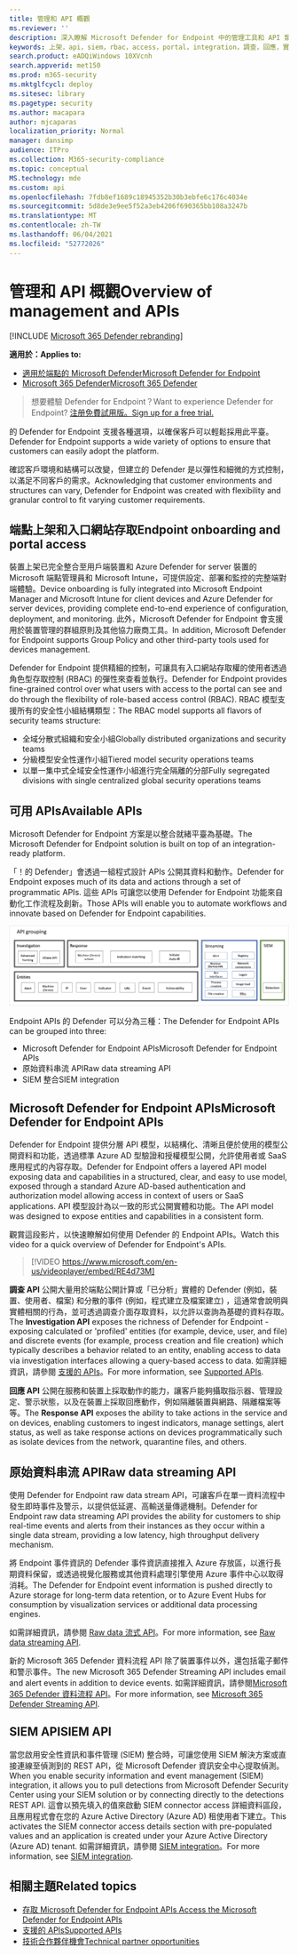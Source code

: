 ```yaml
---
title: 管理和 API 概觀
ms.reviewer: ''
description: 深入瞭解 Microsoft Defender for Endpoint 中的管理工具和 API 類別
keywords: 上架，api，siem，rbac，access，portal，integration，調查，回應，實體，實體，使用者內容，應用程式內容，資料流程
search.product: eADQiWindows 10XVcnh
search.appverid: met150
ms.prod: m365-security
ms.mktglfcycl: deploy
ms.sitesec: library
ms.pagetype: security
ms.author: macapara
author: mjcaparas
localization_priority: Normal
manager: dansimp
audience: ITPro
ms.collection: M365-security-compliance
ms.topic: conceptual
MS.technology: mde
ms.custom: api
ms.openlocfilehash: 7fdb8ef1689c18945352b30b3ebfe6c176c4034e
ms.sourcegitcommit: 5d8de3e9ee5f52a3eb4206f690365bb108a3247b
ms.translationtype: MT
ms.contentlocale: zh-TW
ms.lasthandoff: 06/04/2021
ms.locfileid: "52772026"
---
```

# <a name="overview-of-management-and-apis"></a><span data-ttu-id="a3f03-104">管理和 API 概觀</span><span class="sxs-lookup"><span data-stu-id="a3f03-104">Overview of management and APIs</span></span> 

[!INCLUDE [Microsoft 365 Defender rebranding](../../includes/microsoft-defender.md)]

<span data-ttu-id="a3f03-105">**適用於：**</span><span class="sxs-lookup"><span data-stu-id="a3f03-105">**Applies to:**</span></span>
- [<span data-ttu-id="a3f03-106">適用於端點的 Microsoft Defender</span><span class="sxs-lookup"><span data-stu-id="a3f03-106">Microsoft Defender for Endpoint</span></span>](https://go.microsoft.com/fwlink/p/?linkid=2154037)
- [<span data-ttu-id="a3f03-107">Microsoft 365 Defender</span><span class="sxs-lookup"><span data-stu-id="a3f03-107">Microsoft 365 Defender</span></span>](https://go.microsoft.com/fwlink/?linkid=2118804)

> <span data-ttu-id="a3f03-108">想要體驗 Defender for Endpoint？</span><span class="sxs-lookup"><span data-stu-id="a3f03-108">Want to experience Defender for Endpoint?</span></span> [<span data-ttu-id="a3f03-109">注册免費試用版。</span><span class="sxs-lookup"><span data-stu-id="a3f03-109">Sign up for a free trial.</span></span>](https://www.microsoft.com/microsoft-365/windows/microsoft-defender-atp?ocid=docs-mgt-apis-abovefoldlink)


<span data-ttu-id="a3f03-110">的 Defender for Endpoint 支援各種選項，以確保客戶可以輕鬆採用此平臺。</span><span class="sxs-lookup"><span data-stu-id="a3f03-110">Defender for Endpoint supports a wide variety of options to ensure that customers can easily adopt the platform.</span></span> 

<span data-ttu-id="a3f03-111">確認客戶環境和結構可以改變，但建立的 Defender 是以彈性和細微的方式控制，以滿足不同客戶的需求。</span><span class="sxs-lookup"><span data-stu-id="a3f03-111">Acknowledging that customer environments and structures can vary, Defender for Endpoint was created with flexibility and granular control to fit varying customer requirements.</span></span> 

## <a name="endpoint-onboarding-and-portal-access"></a><span data-ttu-id="a3f03-112">端點上架和入口網站存取</span><span class="sxs-lookup"><span data-stu-id="a3f03-112">Endpoint onboarding and portal access</span></span> 

<span data-ttu-id="a3f03-113">裝置上架已完全整合至用戶端裝置和 Azure Defender for server 裝置的 Microsoft 端點管理員和 Microsoft Intune，可提供設定、部署和監控的完整端對端體驗。</span><span class="sxs-lookup"><span data-stu-id="a3f03-113">Device onboarding is fully integrated into Microsoft Endpoint Manager and Microsoft Intune for client devices and Azure Defender for server devices, providing complete end-to-end experience of configuration, deployment, and monitoring.</span></span> <span data-ttu-id="a3f03-114">此外，Microsoft Defender for Endpoint 會支援用於裝置管理的群組原則及其他協力廠商工具。</span><span class="sxs-lookup"><span data-stu-id="a3f03-114">In addition, Microsoft Defender for Endpoint supports Group Policy and other third-party tools used for devices management.</span></span>

<span data-ttu-id="a3f03-115">Defender for Endpoint 提供精細的控制，可讓具有入口網站存取權的使用者透過角色型存取控制 (RBAC) 的彈性來查看並執行。</span><span class="sxs-lookup"><span data-stu-id="a3f03-115">Defender for Endpoint provides fine-grained control over what users with access to the portal can see and do through the flexibility of role-based access control (RBAC).</span></span> <span data-ttu-id="a3f03-116">RBAC 模型支援所有的安全性小組結構類型：</span><span class="sxs-lookup"><span data-stu-id="a3f03-116">The RBAC model supports all flavors of security teams structure:</span></span>
- <span data-ttu-id="a3f03-117">全域分散式組織和安全小組</span><span class="sxs-lookup"><span data-stu-id="a3f03-117">Globally distributed organizations and security teams</span></span>
- <span data-ttu-id="a3f03-118">分級模型安全性運作小組</span><span class="sxs-lookup"><span data-stu-id="a3f03-118">Tiered model security operations teams</span></span>
- <span data-ttu-id="a3f03-119">以單一集中式全域安全性運作小組進行完全隔離的分部</span><span class="sxs-lookup"><span data-stu-id="a3f03-119">Fully segregated divisions with single centralized global security operations teams</span></span> 

## <a name="available-apis"></a><span data-ttu-id="a3f03-120">可用 APIs</span><span class="sxs-lookup"><span data-stu-id="a3f03-120">Available APIs</span></span>
<span data-ttu-id="a3f03-121">Microsoft Defender for Endpoint 方案是以整合就緒平臺為基礎。</span><span class="sxs-lookup"><span data-stu-id="a3f03-121">The Microsoft Defender for Endpoint solution is built on top of an integration-ready platform.</span></span>

<span data-ttu-id="a3f03-122">「！的 Defender」會透過一組程式設計 APIs 公開其資料和動作。</span><span class="sxs-lookup"><span data-stu-id="a3f03-122">Defender for Endpoint exposes much of its data and actions through a set of programmatic APIs.</span></span> <span data-ttu-id="a3f03-123">這些 APIs 可讓您以使用 Defender for Endpoint 功能來自動化工作流程及創新。</span><span class="sxs-lookup"><span data-stu-id="a3f03-123">Those APIs will enable you to automate workflows and innovate based on Defender for Endpoint capabilities.</span></span>

![Microsoft Defender for Endpoint 中可用 API 和整合的影像](images/mdatp-apis.png)  

<span data-ttu-id="a3f03-125">Endpoint APIs 的 Defender 可以分為三種：</span><span class="sxs-lookup"><span data-stu-id="a3f03-125">The Defender for Endpoint APIs can be grouped into three:</span></span>
- <span data-ttu-id="a3f03-126">Microsoft Defender for Endpoint APIs</span><span class="sxs-lookup"><span data-stu-id="a3f03-126">Microsoft Defender for Endpoint APIs</span></span> 
- <span data-ttu-id="a3f03-127">原始資料串流 API</span><span class="sxs-lookup"><span data-stu-id="a3f03-127">Raw data streaming API</span></span>
- <span data-ttu-id="a3f03-128">SIEM 整合</span><span class="sxs-lookup"><span data-stu-id="a3f03-128">SIEM integration</span></span>

## <a name="microsoft-defender-for-endpoint-apis"></a><span data-ttu-id="a3f03-129">Microsoft Defender for Endpoint APIs</span><span class="sxs-lookup"><span data-stu-id="a3f03-129">Microsoft Defender for Endpoint APIs</span></span>

<span data-ttu-id="a3f03-130">Defender for Endpoint 提供分層 API 模型，以結構化、清晰且便於使用的模型公開資料和功能，透過標準 Azure AD 型驗證和授權模型公開，允許使用者或 SaaS 應用程式的內容存取。</span><span class="sxs-lookup"><span data-stu-id="a3f03-130">Defender for Endpoint offers a layered API model exposing data and capabilities in a structured, clear, and easy to use model, exposed through a standard Azure  AD-based authentication and authorization model allowing access in context of users or SaaS applications.</span></span> <span data-ttu-id="a3f03-131">API 模型設計為以一致的形式公開實體和功能。</span><span class="sxs-lookup"><span data-stu-id="a3f03-131">The API model was designed to expose entities and capabilities in a consistent form.</span></span> 

<span data-ttu-id="a3f03-132">觀賞這段影片，以快速瞭解如何使用 Defender 的 Endpoint APIs。</span><span class="sxs-lookup"><span data-stu-id="a3f03-132">Watch this video for a quick overview of Defender for Endpoint's APIs.</span></span> 
>[!VIDEO https://www.microsoft.com/en-us/videoplayer/embed/RE4d73M]

<span data-ttu-id="a3f03-133">**調查 API** 公開大量用於端點公開計算或「已分析」實體的 Defender (例如，裝置、使用者、檔案) 和分散的事件 (例如，程式建立及檔案建立) ，這通常會說明與實體相關的行為，並可透過調查介面存取資料，以允許以查詢為基礎的資料存取。</span><span class="sxs-lookup"><span data-stu-id="a3f03-133">The **Investigation API** exposes the richness of Defender for Endpoint - exposing calculated or 'profiled' entities (for example, device, user, and file) and discrete events (for example, process creation and file creation) which typically describes a behavior related to an entity, enabling access to data via investigation interfaces allowing a query-based access to data.</span></span> <span data-ttu-id="a3f03-134">如需詳細資訊，請參閱 [支援的 APIs](exposed-apis-list.md)。</span><span class="sxs-lookup"><span data-stu-id="a3f03-134">For more information, see [Supported APIs](exposed-apis-list.md).</span></span>

<span data-ttu-id="a3f03-135">**回應 API** 公開在服務和裝置上採取動作的能力，讓客戶能夠攝取指示器、管理設定、警示狀態，以及在裝置上採取回應動作，例如隔離裝置與網路、隔離檔案等等。</span><span class="sxs-lookup"><span data-stu-id="a3f03-135">The **Response API** exposes the ability to take actions in the service and on devices, enabling customers to ingest indicators, manage settings, alert status, as well as take response actions on devices programmatically such as isolate devices from the network, quarantine files, and others.</span></span> 

## <a name="raw-data-streaming-api"></a><span data-ttu-id="a3f03-136">原始資料串流 API</span><span class="sxs-lookup"><span data-stu-id="a3f03-136">Raw data streaming API</span></span> 
<span data-ttu-id="a3f03-137">使用 Defender for Endpoint raw data stream API，可讓客戶在單一資料流程中發生即時事件及警示，以提供低延遲、高輸送量傳遞機制。</span><span class="sxs-lookup"><span data-stu-id="a3f03-137">Defender for Endpoint raw data streaming API provides the ability for customers to ship real-time events and alerts from their instances as they occur within a single data stream, providing a low latency, high throughput delivery mechanism.</span></span>

<span data-ttu-id="a3f03-138">將 Endpoint 事件資訊的 Defender 事件資訊直接推入 Azure 存放區，以進行長期資料保留，或透過視覺化服務或其他資料處理引擎使用 Azure 事件中心以取得消耗。</span><span class="sxs-lookup"><span data-stu-id="a3f03-138">The Defender for Endpoint event information is pushed directly to Azure storage for long-term data retention, or to Azure Event Hubs for consumption by visualization services or additional data processing engines.</span></span> 

<span data-ttu-id="a3f03-139">如需詳細資訊，請參閱 [Raw data 流式 API](raw-data-export.md)。</span><span class="sxs-lookup"><span data-stu-id="a3f03-139">For more information, see [Raw data streaming API](raw-data-export.md).</span></span>

<span data-ttu-id="a3f03-140">新的 Microsoft 365 Defender 資料流程 API 除了裝置事件以外，還包括電子郵件和警示事件。</span><span class="sxs-lookup"><span data-stu-id="a3f03-140">The new Microsoft 365 Defender Streaming API includes email and alert events in addition to device events.</span></span> <span data-ttu-id="a3f03-141">如需詳細資訊，請參閱[Microsoft 365 Defender 資料流程 API](../defender/streaming-api.md)。</span><span class="sxs-lookup"><span data-stu-id="a3f03-141">For more information, see [Microsoft 365 Defender Streaming API](../defender/streaming-api.md).</span></span>


## <a name="siem-api"></a><span data-ttu-id="a3f03-142">SIEM API</span><span class="sxs-lookup"><span data-stu-id="a3f03-142">SIEM API</span></span>
<span data-ttu-id="a3f03-143">當您啟用安全性資訊和事件管理 (SIEM) 整合時，可讓您使用 SIEM 解決方案或直接連線至偵測到的 REST API，從 Microsoft Defender 資訊安全中心提取偵測。</span><span class="sxs-lookup"><span data-stu-id="a3f03-143">When you enable security information and event management (SIEM) integration, it allows you to pull detections from Microsoft Defender Security Center using your SIEM solution or by connecting directly to the detections REST API.</span></span> <span data-ttu-id="a3f03-144">這會以預先填入的值來啟動 SIEM connector access 詳細資料區段，且應用程式會在您的 Azure Active Directory (Azure AD) 租使用者下建立。</span><span class="sxs-lookup"><span data-stu-id="a3f03-144">This activates the SIEM connector access details section with pre-populated values and an application is created under your Azure Active Directory (Azure AD) tenant.</span></span> <span data-ttu-id="a3f03-145">如需詳細資訊，請參閱 [SIEM integration](enable-siem-integration.md)。</span><span class="sxs-lookup"><span data-stu-id="a3f03-145">For more information, see [SIEM integration](enable-siem-integration.md).</span></span>

## <a name="related-topics"></a><span data-ttu-id="a3f03-146">相關主題</span><span class="sxs-lookup"><span data-stu-id="a3f03-146">Related topics</span></span>
- [<span data-ttu-id="a3f03-147">存取 Microsoft Defender for Endpoint APIs </span><span class="sxs-lookup"><span data-stu-id="a3f03-147">Access the Microsoft Defender for Endpoint APIs </span></span>](apis-intro.md)
- [<span data-ttu-id="a3f03-148">支援的 APIs</span><span class="sxs-lookup"><span data-stu-id="a3f03-148">Supported APIs</span></span>](exposed-apis-list.md)
- [<span data-ttu-id="a3f03-149">技術合作夥伴機會</span><span class="sxs-lookup"><span data-stu-id="a3f03-149">Technical partner opportunities</span></span>](partner-integration.md)

